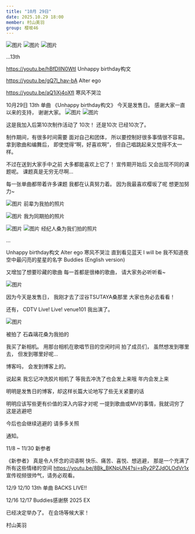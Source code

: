 ```yaml
---
title: "10月 29日"
date: 2025.10.29 18:00
member: 村山美羽
group: 樱坂46
---
```


![图片](https://sakurazaka46.com/files/14/diary/s46/blog/moblog/202510/mobKXDnuc.jpg)
![图片](https://sakurazaka46.com/files/14/diary/s46/blog/moblog/202510/mobuhA3Qi.jpg)
![图片](https://sakurazaka46.com/files/14/diary/s46/blog/moblog/202510/mobQYxhWi.jpg)


…13th














https://youtu.be/hBfDlIN0WtI
Unhappy birthday构文


https://youtu.be/gQ7l_hav-bA
Alter ego


https://youtu.be/aQ1iXj4oXfI
寒风不哭泣
























10月29日 13th 单曲
《Unhappy birthday构文》 今天是发售日。
感谢大家一直以来的支持，
谢谢大家。
![图片](https://sakurazaka46.com/files/14/diary/s46/blog/moblog/202510/mobmeahY2.jpg)
![图片](https://sakurazaka46.com/files/14/diary/s46/blog/moblog/202510/mobqaaZbp.jpg)



这是我加入后第10次制作活动了
10次！ 还是10次 已经10次了。


制作期间，有很多时间需要
面对自己和团体，
所以要控制好很多事情很不容易。
拿到歌曲和编舞后，
即使觉得“啊，好喜欢啊”，
但自己唱跳起来又觉得不太一样。

不过在送到大家手中之前
大多都能喜欢上它了！
宣传期开始后
又会出现不同的课题呢。
课题真是无穷无尽啊…

每一张单曲都带着许多课题
我都在认真努力着。
因为我最喜欢樱坂了呢
想更加努力~




![图片](https://sakurazaka46.com/files/14/diary/s46/blog/moblog/202510/mobuCkzsh.jpg)
前辈为我拍的照片

![图片](https://sakurazaka46.com/files/14/diary/s46/blog/moblog/202510/mobEoHFaV.jpg)
我为同期拍的照片

![图片](https://sakurazaka46.com/files/14/diary/s46/blog/moblog/202510/mobxWKa2K.jpg)
![图片](https://sakurazaka46.com/files/14/diary/s46/blog/moblog/202510/mob2wkSWf.jpg)
经纪人桑为我们拍的照片






…




Unhappy birthday构文
Alter ego
寒风不哭泣
直到看见蓝天
I will be
我不知道夜空中最闪亮的星星的名字
Buddies (English version)


又增加了想要珍藏的歌曲
每一首都是很棒的歌曲，
请大家务必听听看~



![图片](https://sakurazaka46.com/files/14/diary/s46/blog/moblog/202510/mobyaRAjC.jpg)









因为今天是发售日，
我刚才去了涩谷TSUTAYA桑那里
大家也务必去看看！


还有，
CDTV Live! Live!
venue101
我出演了。

![图片](https://sakurazaka46.com/files/14/diary/s46/blog/moblog/202510/mobx19fSE.jpg)

被拍了
石森璃花桑为我拍的

我买了新相机。
用那台相机在歌唱节目的空闲时间
拍了成员们，
虽然想发到哪里去，
但发到哪里好呢…


博客吗，
会发到博客上的。



说起来
我忘记冲洗胶片相机了
等我去冲洗了也会发上来哦
年内会发上来

明明是发售日的博客，却这样长篇大论地写了些无关紧要的话

明明应该写些更有价值的深入内容才对呢
一提到歌曲或MV的事情，我就词穷了
这是逃避吧

今后也会继续逃避的
请多多关照


















通知。






11/8 ~ 11/30
新参者

《新参者》
真是令人怀念的词语啊
快乐、痛苦、喜悦、想逃避，
那是一个充满了所有这些情绪的空间
https://youtu.be/8Bk_BKNpUN4?si=sRy2PZJdOLOdVr1x
宣传视频很帅气，请务必观看。




12/9 12/10
13th 单曲 BACKS LIVE!!


12/16 12/17
Buddies感谢祭 2025 EX


已经决定举办了。
在会场等候大家！















村山美羽